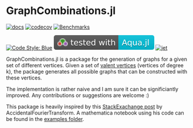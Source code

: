 # GraphCombinations.jl

[![docs](https://img.shields.io/badge/docs-online-blue.svg)](https://oameye.github.io/GraphCombinations.jl/)
[![codecov](https://codecov.io/gh/oameye/GraphCombinations.jl/branch/main/graph/badge.svg)](https://app.codecov.io/gh/oameye/GraphCombinations.jl)
[![Benchmarks](https://github.com/oameye/GraphCombinations.jl/actions/workflows/Benchmarks.yaml/badge.svg?branch=main)](https://oameye.github.io/GraphCombinations.jl/benchmarks/)

[![Code Style: Blue](https://img.shields.io/badge/blue%20style%20-%20blue-4495d1.svg)](https://github.com/JuliaDiff/BlueStyle)
[![Aqua QA](https://raw.githubusercontent.com/JuliaTesting/Aqua.jl/master/badge.svg)](https://github.com/JuliaTesting/Aqua.jl)
[![jet](https://img.shields.io/badge/%F0%9F%9B%A9%EF%B8%8F_tested_with-JET.jl-233f9a)](https://github.com/aviatesk/JET.jl)

GraphCombinations.jl is a package for the generation of graphs for a given set of different vertices. Given a set of [valent vertices](https://en.wikipedia.org/wiki/Degree_%28graph_theory%29) (vertices of degree k), the package generates all possible graphs that can be constructed with these vertices.

The implementation is rather naive and I am sure it can be significiantly improved. Any contributions or suggestions are welcome :)

This package is heavily inspired by this [StackExachange post](https://mathematica.stackexchange.com/questions/170268/how-to-generate-all-feynman-diagrams-with-mathematica) by AccidentalFourierTransform. A mathematica notebook using his code can be found in the [examples folder](https://github.com/oameye/GraphCombinations.jl/tree/main/examples). 
